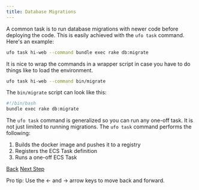 ```yaml
---
title: Database Migrations
---
```


A common task is to run database migrations with newer code before deploying the code. This is easily achieved with the `ufo task` command. Here's an example:

```sh
ufo task hi-web --command bundle exec rake db:migrate
```

It is nice to wrap the commands in a wrapper script in case you have to do things like to load the environment.

```sh
ufo task hi-web --command bin/migrate
```

The `bin/migrate` script can look like this:

```bash
#!/bin/bash
bundle exec rake db:migrate
```

The `ufo task` command is generalized so you can run any one-off task. It is not just limited to running migrations. The `ufo task` command performs the following:

1. Builds the docker image and pushes it to a registry
2. Registers the ECS Task definition
3. Runs a one-off ECS Task

<a id="prev" class="btn btn-basic" href="{% link _docs/single-task.md %}">Back</a>
<a id="next" class="btn btn-primary" href="{% link _docs/automated-cleanup.md %}">Next Step</a>
<p class="keyboard-tip">Pro tip: Use the <- and -> arrow keys to move back and forward.</p>
